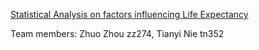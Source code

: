 
[Statistical Analysis on factors influencing Life Expectancy](https://github.com/EricZhouZhuo/ORIE5741Project)

Team members: Zhuo Zhou zz274, Tianyi Nie tn352
